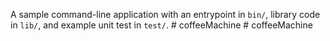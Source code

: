 A sample command-line application with an entrypoint in `bin/`, library code
in `lib/`, and example unit test in `test/`.
#   c o f f e e M a c h i n e  
 #   c o f f e e M a c h i n e  
 